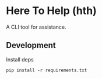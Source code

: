 # Here To Help (hth)
A CLI tool for assistance.


## Development

Install deps
```
pip install -r requirements.txt
```